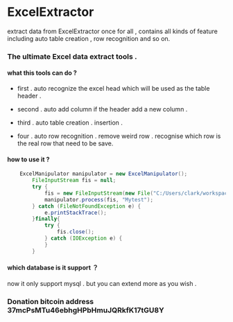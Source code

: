 # ExcelExtractor
extract data from ExcelExtractor once for all , contains all kinds of feature including auto table creation , row recognition and so on. 

### The ultimate Excel data extract tools . 

#### what this tools can do ?

* first .  auto recognize the excel head which will be used as the table header . 

* second . auto add column if the header add a new column . 

* third .  auto table creation . insertion . 

* four .   auto row recognition . remove weird row . recognise which row is the real row that need to be save. 

#### how to use it ? 

```java
    ExcelManipulator manipulator = new ExcelManipulator();
		FileInputStream fis = null;
		try {
			fis = new FileInputStream(new File("C:/Users/clark/workspace/target/service/ExcelExtractor/src/main/resources/test.xlsx"));
			manipulator.process(fis, "Mytest");
		} catch (FileNotFoundException e) {
			e.printStackTrace();
		}finally{
			try {
				fis.close();
			} catch (IOException e) {
			}
		}
```

#### which database is it support ？ 

now it only support mysql . but you can extend more as you wish . 

### Donation bitcoin address 37mcPsMTu46ebhgHPbHmuJQRkfK17tGU8Y
